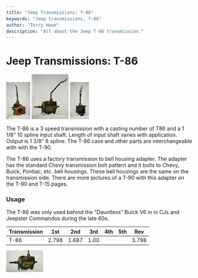 ```yaml
---
title: "Jeep Transmissions: T-86"
keywords: "Jeep transmissions, T-86"
author: "Terry Howe"
description: "All about the Jeep T-86 transmission."
---
```

# Jeep Transmissions: T-86

[![T-86 front](../../img/transmission/factory/t86f_.jpg)](../../img/transmission/factory/t86f.jpg) [![T-86 side](../../img/transmission/factory/t86ds_.jpg)](../../img/transmission/factory/t86ds.jpg) [![T-86 back](../../img/transmission/factory/t86b_.jpg)](../../img/transmission/factory/t86b.jpg)   

The T-86 is a 3 speed transmission with a casting number of T86 and a 1 1/8" 10 spline input shaft. Length of input shaft varies with application. Output is 1 3/8" 6 spline. The T-86 case and other parts are interchangeable with with the T-90.

The T-86 uses a factory transmission to bell housing adapter. The adapter has the standard Chevy transmission bolt pattern and it bolts to Chevy, Buick, Pontiac, etc. bell housings. These bell housings are the same on the transmission side. There are more pictures of a T-90 with this adapter on the T-90 and T-15 pages.

### Usage

The T-86 was only used behind the "Dauntless" Buick V6 in in CJs and Jeepster Commandos during the late 60s.

| Transmission | 1st   | 2nd   | 3rd  | 4th | 5th | Rev   |
|--------------|-------|-------|------|-----|-----|-------|
| T-86         | 2.798 | 1.687 | 1.00 |     |     | 3.798 |

[![T-86 drivers side](../../img/transmission/factory/t86dsc_.jpg)](../../img/transmission/factory/t86dsc.jpg)